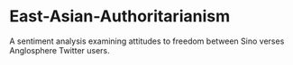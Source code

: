 # East-Asian-Authoritarianism
A sentiment analysis examining attitudes to freedom between Sino verses Anglosphere Twitter users. 
